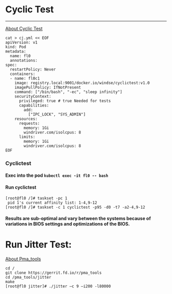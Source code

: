 # Cyclic Test 
---------------

[About Cyclic Test](https://wiki.linuxfoundation.org/realtime/documentation/howto/tools/cyclictest/start)
```
cat > cj.yml << EOF
apiVersion: v1
kind: Pod
metadata:
  name: fl0
  annotations:
spec:
  restartPolicy: Never
  containers:
  - name: fl0c1
    image: registry.local:9001/docker.io/windse/cyclictest:v1.0
    imagePullPolicy: IfNotPresent
    command: ["/bin/bash", "-ec", "sleep infinity"]
    securityContext:
      privileged: true # true Needed for tests
      capabilities:
        add:
          ["IPC_LOCK", "SYS_ADMIN"]
    resources:
      requests:
        memory: 1Gi
        windriver.com/isolcpus: 8
      limits:
        memory: 1Gi
        windriver.com/isolcpus: 8
EOF
```


### Cyclictest

#### Exec into the pod `kubectl exec -it fl0 -- bash`

#### Run cyclictest 

```
[root@fl0 /]# taskset -pc 1
 pid 1's current affinity list: 1-4,9-12
[root@fl0 /]# taskset -c 1 cyclictest -p95 -d0 -t7 -a2-4,9-12
```

#### Results are sub-optimal and vary between the systems because of variations in BIOS settings and optimizations of the BIOS.

# Run Jitter Test:

[About Pma_tools](https://wiki.fd.io/view/Pma_tools/jitter)


```
cd /
git clone https://gerrit.fd.io/r/pma_tools
cd /pma_tools/jitter
make 
[root@fl0 jitter]# ./jitter –c 9 –i200 -l80000
```

